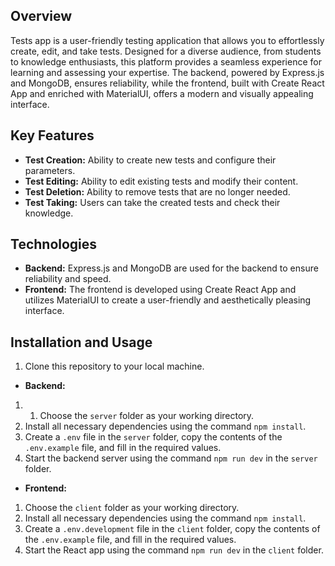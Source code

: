 ## Overview

Tests app is a user-friendly testing application that allows you to effortlessly create, edit, and take tests. Designed for a diverse audience, from students to knowledge enthusiasts, this platform provides a seamless experience for learning and assessing your expertise. The backend, powered by Express.js and MongoDB, ensures reliability, while the frontend, built with Create React App and enriched with MaterialUI, offers a modern and visually appealing interface.

## Key Features

- **Test Creation:** Ability to create new tests and configure their parameters.
- **Test Editing:** Ability to edit existing tests and modify their content.
- **Test Deletion:** Ability to remove tests that are no longer needed.
- **Test Taking:** Users can take the created tests and check their knowledge.

## Technologies

- **Backend:** Express.js and MongoDB are used for the backend to ensure reliability and speed.
- **Frontend:** The frontend is developed using Create React App and utilizes MaterialUI to create a user-friendly and aesthetically pleasing interface.

## Installation and Usage

1. Clone this repository to your local machine.

- **Backend:**
1. 1. Choose the `server` folder as your working directory.
2. Install all necessary dependencies using the command `npm install`.
3. Create a `.env` file in the `server` folder, copy the contents of the `.env.example` file, and fill in the required values.
4. Start the backend server using the command `npm run dev` in the `server` folder.

- **Frontend:**
1. Choose the `client` folder as your working directory.
2. Install all necessary dependencies using the command `npm install`.
3. Create a `.env.development` file in the `client` folder, copy the contents of the `.env.example` file, and fill in the required values.
4. Start the React app using the command `npm run dev` in the `client` folder.
